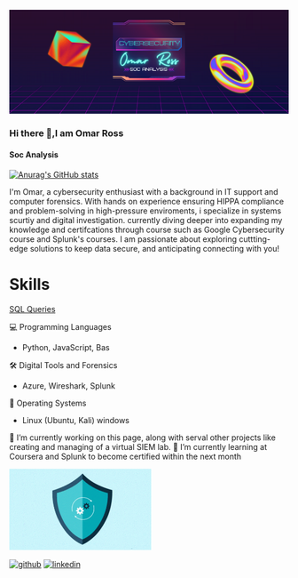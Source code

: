 ![Soc Analysis ](https://github.com/RossOmar011/RossOmar011/blob/main/Omar%20Ross%20(1).png)

### Hi there 👋,I am Omar Ross
#### Soc Analysis 

[![Anurag's GitHub stats](https://github-readme-stats.vercel.app/apiRossOmar011=anuraghazra)](https://github.com/anuraghazra/github-readme-stats)

I'm Omar, a cybersecurity enthusiast with a background in IT support and computer forensics. With hands on experience ensuring HIPPA compliance and problem-solving in high-pressure enviroments, i specialize in systems scurtiy and digital investigation. currently diving deeper into expanding my knowledge and certifcations through course such as Google Cybersecurity course and Splunk's courses. I am passionate about exploring cuttting-edge solutions to keep data secure, and anticipating connecting with you!

# Skills 
<a href="https://github.com/RossOmar011/SQL-Queries/blob/main/README.md">SQL Queries</a>

 💻 Programming Languages
 
* Python, JavaScript, Bas
  
 🛠 Digital Tools and Forensics

* Azure, Wireshark, Splunk
  
 💾 Operating Systems

* Linux (Ubuntu, Kali) windows
  

 🔭 I’m currently working on this page, along with serval other projects like creating and managing of a virtual SIEM lab. 
🌱 I’m currently learning at Coursera and Splunk to become certified within the next month 




<img src= "https://github.com/RossOmar011/RossOmar011/blob/main/security-shield.gif?raw=true" width="256" />


[<img src='https://cdn.jsdelivr.net/npm/simple-icons@3.0.1/icons/github.svg' alt='github' height='40'>](https://github.com/rossomar011)  [<img src='https://cdn.jsdelivr.net/npm/simple-icons@3.0.1/icons/linkedin.svg' alt='linkedin' height='40'>](https://www.linkedin.com/in/omar-ross-cybersecurity/)  

